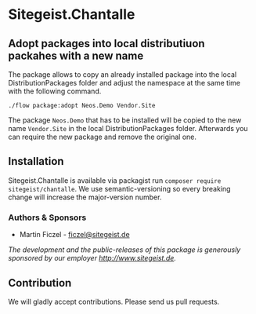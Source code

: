 # Sitegeist.Chantalle
## Adopt packages into local distributiuon packahes with a new name

The package allows to copy an already installed package into the local 
DistributionPackages folder and adjust the namespace at the same time with
the following command. 

```
./flow package:adopt Neos.Demo Vendor.Site
```

The package `Neos.Demo` that has to be installed will be copied to the new
name `Vendor.Site` in the local DistributionPackages folder.
Afterwards you can require the new package and remove the original one.

## Installation

Sitegeist.Chantalle is available via packagist run `composer require sitegeist/chantalle`.
We use semantic-versioning so every breaking change will increase the major-version number.

### Authors & Sponsors

* Martin Ficzel - ficzel@sitegeist.de

*The development and the public-releases of this package is generously sponsored
by our employer http://www.sitegeist.de.*


## Contribution

We will gladly accept contributions. Please send us pull requests.
